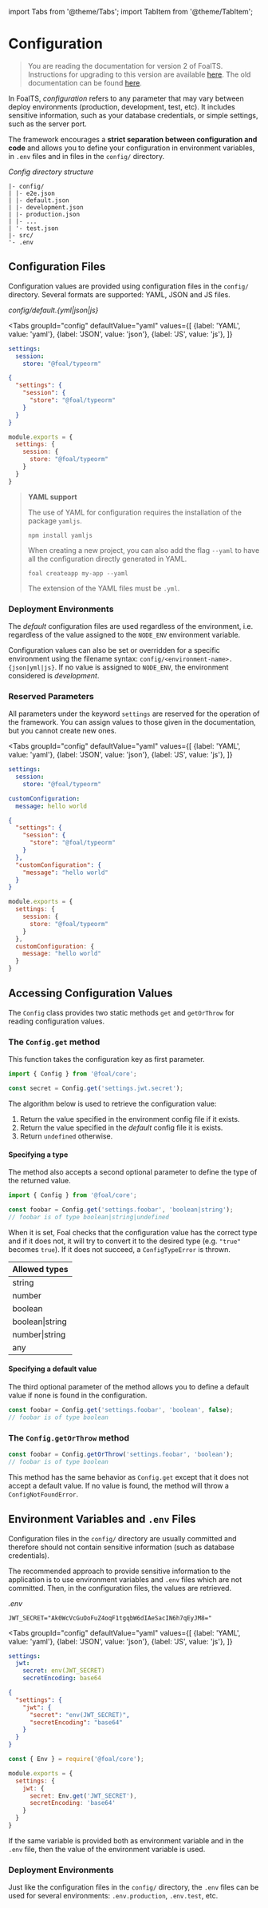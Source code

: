 import Tabs from '@theme/Tabs';
import TabItem from '@theme/TabItem';

# Configuration

> You are reading the documentation for version 2 of FoalTS. Instructions for upgrading to this version are available [here](../upgrade-to-v2/README.md). The old documentation can be found [here](https://github.com/FoalTS/foal/tree/v1.x/docs).

In FoalTS, _configuration_ refers to any parameter that may vary between deploy environments (production, development, test, etc). It includes sensitive information, such as your database credentials, or simple settings, such as the server port.

The framework encourages a **strict separation between configuration and code** and allows you to define your configuration in environment variables, in `.env` files and in files in the `config/` directory.

*Config directory structure*
```
|- config/
| |- e2e.json
| |- default.json
| |- development.json
| |- production.json
| |- ...
| '- test.json
|- src/
'- .env
```

## Configuration Files

Configuration values are provided using configuration files in the `config/` directory. Several formats are supported: YAML, JSON and JS files.

*config/default.{yml|json|js}*

<Tabs
  groupId="config"
  defaultValue="yaml"
  values={[
    {label: 'YAML', value: 'yaml'},
    {label: 'JSON', value: 'json'},
    {label: 'JS', value: 'js'},
  ]}
>
<TabItem value="yaml">

```yaml
settings:
  session:
    store: "@foal/typeorm"
```

</TabItem>
<TabItem value="json">

```json
{
  "settings": {
    "session": {
      "store": "@foal/typeorm"
    }
  }
}
```

</TabItem>
<TabItem value="js">

```javascript
module.exports = {
  settings: {
    session: {
      store: "@foal/typeorm"
    }
  }
}
```

</TabItem>
</Tabs>

> **YAML support**
>
> The use of YAML for configuration requires the installation of the package `yamljs`.
>
> ```
> npm install yamljs
> ```
>
> When creating a new project, you can also add the flag `--yaml` to have all the configuration directly generated in YAML.
>
> ```
> foal createapp my-app --yaml
> ```
>
> The extension of the YAML files must be `.yml`.

### Deployment Environments

The *default* configuration files are used regardless of the environment, i.e. regardless of the value assigned to the `NODE_ENV` environment variable.

Configuration values can also be set or overridden for a specific environment using the filename syntax: `config/<environment-name>.{json|yml|js}`. If no value is assigned to `NODE_ENV`, the environment considered is *development*.

### Reserved Parameters

All parameters under the keyword `settings` are reserved for the operation of the framework. You can assign values to those given in the documentation, but you cannot create new ones.

<Tabs
  groupId="config"
  defaultValue="yaml"
  values={[
    {label: 'YAML', value: 'yaml'},
    {label: 'JSON', value: 'json'},
    {label: 'JS', value: 'js'},
  ]}
>
<TabItem value="yaml">

```yaml
settings:
  session:
    store: "@foal/typeorm"

customConfiguration:
  message: hello world
```

</TabItem>
<TabItem value="json">

```json
{
  "settings": {
    "session": {
      "store": "@foal/typeorm"
    }
  },
  "customConfiguration": {
    "message": "hello world"
  }
}
```

</TabItem>
<TabItem value="js">

```javascript
module.exports = {
  settings: {
    session: {
      store: "@foal/typeorm"
    }
  },
  customConfiguration: {
    message: "hello world"
  }
}
```

</TabItem>
</Tabs>

## Accessing Configuration Values

The `Config` class provides two static methods `get` and `getOrThrow` for reading configuration values.

### The `Config.get` method

This function takes the configuration key as first parameter.

```typescript
import { Config } from '@foal/core';

const secret = Config.get('settings.jwt.secret');
```

The algorithm below is used to retrieve the configuration value:
1. Return the value specified in the environment config file if it exists.
2. Return the value specified in the *default* config file it is exists.
3. Return `undefined` otherwise.

#### Specifying a type

The method also accepts a second optional parameter to define the type of the returned value.

```typescript
import { Config } from '@foal/core';

const foobar = Config.get('settings.foobar', 'boolean|string');
// foobar is of type boolean|string|undefined
```

When it is set, Foal checks that the configuration value has the correct type and if it does not, it will try to convert it to the desired type (e.g. `"true"` becomes `true`). If it does not succeed, a `ConfigTypeError` is thrown.

| Allowed types |
| --- |
| string |
| number |
| boolean |
| boolean\|string |
| number\|string |
| any |

#### Specifying a default value

The third optional parameter of the method allows you to define a default value if none is found in the configuration.

```typescript
const foobar = Config.get('settings.foobar', 'boolean', false);
// foobar is of type boolean
```

### The `Config.getOrThrow` method

```typescript
const foobar = Config.getOrThrow('settings.foobar', 'boolean');
// foobar is of type boolean
```

This method has the same behavior as `Config.get` except that it does not accept a default value. If no value is found, the method will throw a `ConfigNotFoundError`.

## Environment Variables and `.env` Files

Configuration files in the `config/` directory are usually committed and therefore should not contain sensitive information (such as database credentials).

The recommended approach to provide sensitive information to the application is to use environment variables and `.env` files which are not committed. Then, in the configuration files, the values are retrieved.

*.env*
```
JWT_SECRET="Ak0WcVcGuOoFuZ4oqF1tgqbW6dIAeSacIN6h7qEyJM8="
```

<Tabs
  groupId="config"
  defaultValue="yaml"
  values={[
    {label: 'YAML', value: 'yaml'},
    {label: 'JSON', value: 'json'},
    {label: 'JS', value: 'js'},
  ]}
>
<TabItem value="yaml">

```yaml
settings:
  jwt:
    secret: env(JWT_SECRET)
    secretEncoding: base64
```

</TabItem>
<TabItem value="json">

```json
{
  "settings": {
    "jwt": {
      "secret": "env(JWT_SECRET)",
      "secretEncoding": "base64"
    }
  }
}
```

</TabItem>
<TabItem value="js">

```javascript
const { Env } = require('@foal/core');

module.exports = {
  settings: {
    jwt: {
      secret: Env.get('JWT_SECRET'),
      secretEncoding: 'base64'
    }
  }
}
```

</TabItem>
</Tabs>

If the same variable is provided both as environment variable and in the `.env` file, then the value of the environment variable is used.

### Deployment Environments

Just like the configuration files in the `config/` directory, the `.env` files can be used for several environments: `.env.production`, `.env.test`, etc.